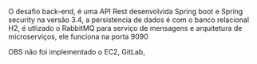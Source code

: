 O desafio back-end, é uma API Rest desenvolvida Spring boot e Spring security na versão 3.4, a persistencia de dados é com o banco relacional H2, é utlizado o RabbitMQ para serviço de mensagens e arquitetura de microserviços, 
ele funciona na porta 9090

OBS não foi implementado o EC2, GitLab, 
